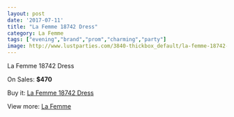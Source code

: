 ```yaml
---
layout: post
date: '2017-07-11'
title: "La Femme 18742 Dress"
category: La Femme
tags: ["evening","brand","prom","charming","party"]
image: http://www.lustparties.com/3840-thickbox_default/la-femme-18742-dress.jpg
---
```

La Femme 18742 Dress

On Sales: **$470**
<a href="https://www.lustparties.com/en/la-femme/1272-la-femme-18742-dress.html"><amp-img layout="responsive" width="600" height="600" src="//www.lustparties.com/3840-thickbox_default/la-femme-18742-dress.jpg" alt="La Femme 18742 Dress 0" /></a>
<a href="https://www.lustparties.com/en/la-femme/1272-la-femme-18742-dress.html"><amp-img layout="responsive" width="600" height="600" src="//www.lustparties.com/3841-thickbox_default/la-femme-18742-dress.jpg" alt="La Femme 18742 Dress 1" /></a>

Buy it: [La Femme 18742 Dress](https://www.lustparties.com/en/la-femme/1272-la-femme-18742-dress.html "La Femme 18742 Dress")

View more: [La Femme](https://www.lustparties.com/en/4-la-femme "La Femme")